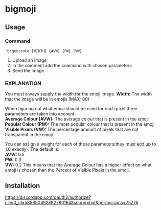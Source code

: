 # bigmoji

## Usage
### Command
```
:b:generate [WIDTH] [AVW] [PW] [VW]
```

1. Upload an image
2. In the comment add the command with chosen parameters
3. Send the image

### EXPLANATION
You must always supply the width for the emoji image.
**Width:** The width that the image will be in emojis (MAX: 80) 

When figuring out what emoji should be used for each pixel three parameters are taken into account:\
**Average Colour (AVW):** The average colour that is present in the emoji\
**Popular Colour (PW):** The most popular colour that is present in the emoji\
**Visible Pixels (VW):** The percentage amount of pixels that are not transparent in the emoji

You can assign a weight for each of these parameters(they must add up to 1.0 exactly). The default is:\
**AVW:** 0.5\
**PW:** 0.3\
**VW:** 0.2
This means that the Average Colour has a higher effect on what emoji is chosen than the Percent of Visible Pixels in the emoji.

## Installation
https://discordapp.com/oauth2/authorize?client_id=585850492882780164&scope=bot&permissions=75776
